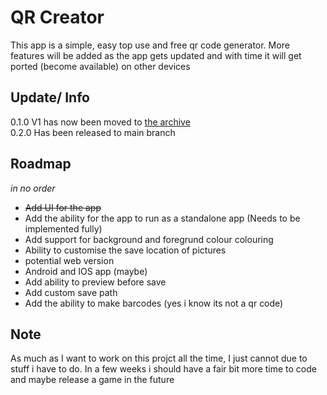 # QR Creator
This app is a simple, easy top use and free qr code generator. More features will be added as the app gets updated and with time it will get ported (become available) on other devices

## Update/ Info
0.1.0 V1 has now been moved to [the archive](./archive)\
0.2.0 Has been released to main branch

## Roadmap
*in no order*

- ~~Add UI for the app~~
- Add the ability for the app to run as a standalone app (Needs to be implemented fully)
- Add support for background and foregrund colour colouring
- Ability to customise the save location of pictures
- potential web version
- Android and IOS app (maybe)
- Add ability to preview before save
- Add custom save path
- Add the ability to make barcodes (yes i know its not a qr code)

## Note
As much as I want to work on this projct all the time, I just cannot due to stuff i have to do. In a few weeks i should have a fair bit more time to code and maybe release a game in the future
